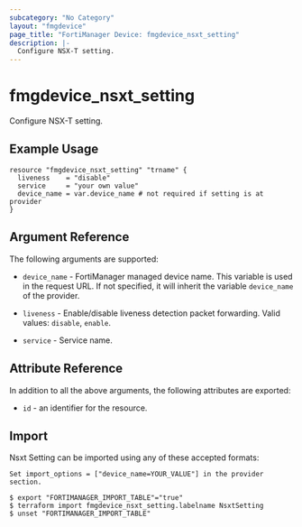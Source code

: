 ```yaml
---
subcategory: "No Category"
layout: "fmgdevice"
page_title: "FortiManager Device: fmgdevice_nsxt_setting"
description: |-
  Configure NSX-T setting.
---
```


# fmgdevice_nsxt_setting
Configure NSX-T setting.

## Example Usage

```hcl
resource "fmgdevice_nsxt_setting" "trname" {
  liveness    = "disable"
  service     = "your own value"
  device_name = var.device_name # not required if setting is at provider
}
```

## Argument Reference


The following arguments are supported:

* `device_name` - FortiManager managed device name. This variable is used in the request URL. If not specified, it will inherit the variable `device_name` of the provider.

* `liveness` - Enable/disable liveness detection packet forwarding. Valid values: `disable`, `enable`.

* `service` - Service name.


## Attribute Reference

In addition to all the above arguments, the following attributes are exported:
* `id` - an identifier for the resource.

## Import

Nsxt Setting can be imported using any of these accepted formats:
```
Set import_options = ["device_name=YOUR_VALUE"] in the provider section.

$ export "FORTIMANAGER_IMPORT_TABLE"="true"
$ terraform import fmgdevice_nsxt_setting.labelname NsxtSetting
$ unset "FORTIMANAGER_IMPORT_TABLE"
```


